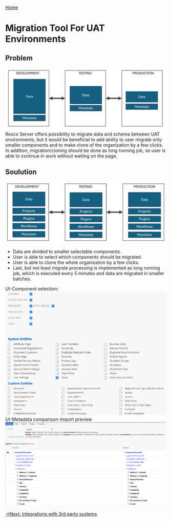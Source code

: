 [Home](..\readme.md)
# Migration Tool For UAT Environments
## Problem
![actual situation](actualSituationDiagram.png)
Resco Server offers possibility to migrate data and schema between UAT environments, 
but it would be beneficial to add ability to user migrate only smaller components and to make clone of the organization by a few clicks.
In addition, migration/cloning should be done as long running job, so user is able to continue in work without waiting on the page.


## Soulution
![solution diagram](solutionDiagram.png)
* Data are divided to smaller selectable components. 
* User is able to select which components should be migrated.
* User is able to clone the whole organization by a few clicks.
* Last, but not least migrate processing is implemented as long running job, which is executed every 5 minutes and data are migrated in smaller batches.

UI-Component selection:
![export selection](exportSelection.png)
UI-Metadata comparison-Import preview
![schema comparison](metadataComparison.png)

[->Next: Integrations with 3rd party systems](../integrations/readme.md)